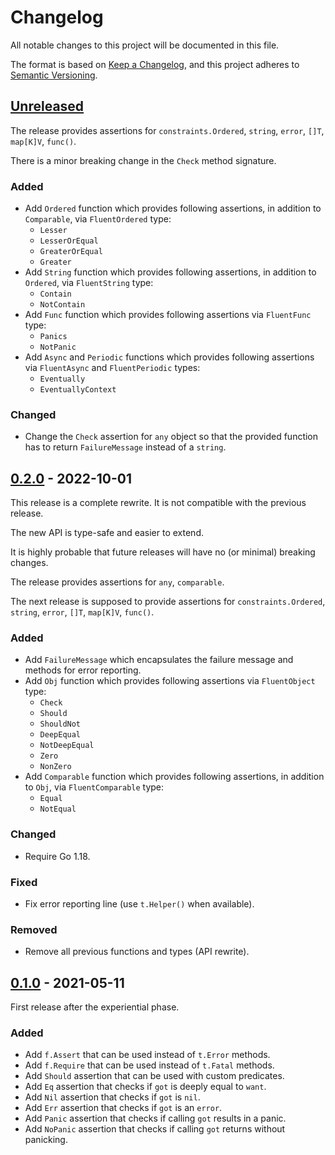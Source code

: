 # Changelog

All notable changes to this project will be documented in this file.

The format is based on [Keep a Changelog](https://keepachangelog.com/en/1.1.0/),
and this project adheres to [Semantic Versioning](https://semver.org/spec/v2.0.0.html).

## [Unreleased](https://github.com/pellared/fluentassert/compare/v0.2.0...HEAD)

The release provides assertions for
`constraints.Ordered`, `string`, `error`, `[]T`, `map[K]V`, `func()`.

There is a minor breaking change in the `Check` method signature.

### Added

- Add `Ordered` function which provides following assertions,
  in addition to `Comparable`, via `FluentOrdered` type:
  - `Lesser`
  - `LesserOrEqual`
  - `GreaterOrEqual`
  - `Greater`
- Add `String` function which provides following assertions,
  in addition to `Ordered`, via `FluentString` type:
  - `Contain`
  - `NotContain`
- Add `Func` function which provides following assertions
  via `FluentFunc` type:
  - `Panics`
  - `NotPanic`
- Add `Async` and `Periodic` functions which provides following assertions
  via `FluentAsync` and `FluentPeriodic` types:
  - `Eventually`
  - `EventuallyContext`

### Changed

- Change the `Check` assertion for `any` object so that the
  provided function has to return `FailureMessage`
  instead of a `string`.

## [0.2.0](https://github.com/pellared/fluentassert/releases/tag/v0.2.0) - 2022-10-01

This release is a complete rewrite.
It is not compatible with the previous release.

The new API is type-safe and easier to extend.

It is highly probable that future releases will have no (or minimal)
breaking changes.

The release provides assertions for `any`, `comparable`.

The next release is supposed to provide assertions for
`constraints.Ordered`, `string`, `error`, `[]T`, `map[K]V`, `func()`.

### Added

- Add `FailureMessage` which encapsulates the failure message
  and methods for error reporting.
- Add `Obj` function which provides following assertions
  via `FluentObject` type:
  - `Check`
  - `Should`
  - `ShouldNot`
  - `DeepEqual`
  - `NotDeepEqual`
  - `Zero`
  - `NonZero`
- Add `Comparable` function which provides following assertions,
  in addition to `Obj`, via `FluentComparable` type:
  - `Equal`
  - `NotEqual`

### Changed

- Require Go 1.18.

### Fixed

- Fix error reporting line (use `t.Helper()` when available).

### Removed

- Remove all previous functions and types (API rewrite).

## [0.1.0](https://github.com/pellared/fluentassert/releases/tag/v0.1.0) - 2021-05-11

First release after the experiential phase.

### Added

- Add `f.Assert` that can be used instead of `t.Error` methods.
- Add `f.Require` that can be used instead of `t.Fatal` methods.
- Add `Should` assertion that can be used with custom predicates.
- Add `Eq` assertion that checks if `got` is deeply equal to `want`.
- Add `Nil` assertion that checks if `got` is `nil`.
- Add `Err` assertion that checks if `got` is an `error`.
- Add `Panic` assertion that checks if calling `got` results in a panic.
- Add `NoPanic` assertion that checks if calling `got` returns without panicking.
